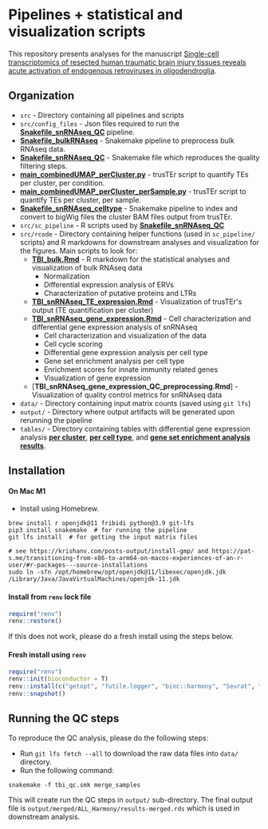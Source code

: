 # Pipelines + statistical and visualization scripts

This repository presents analyses for the manuscript
[Single-cell transcriptomics of resected human traumatic brain injury tissues reveals acute activation of endogenous retroviruses in oligodendroglia](https://www.biorxiv.org/content/10.1101/2022.09.07.506982v1).

## Organization
- `src` - Directory containing all pipelines and scripts
- `src/config_files` - Json files required to run the [**Snakefile_snRNAseq_QC**](./src/Snakefile_snRNAseq_QC) pipeline.
- [**Snakefile_bulkRNAseq**](./src/Snakefile_bulkRNAseq) - Snakemake pipeline to preprocess bulk RNAseq data.
- [**Snakefile_snRNAseq_QC**](./src/Snakefile_snRNAseq_QC) - Snakemake file which reproduces the quality filtering steps.
- [**main_combinedUMAP_perCluster.py**](./src/main_combinedUMAP_perCluster.py) - trusTEr script to quantify TEs per cluster, per condition.
- [**main_combinedUMAP_perCluster_perSample.py**](./src/main_combinedUMAP_perCluster_perSample.py) - trusTEr script to quantify TEs per cluster, per sample.
- [**Snakefile_snRNAseq_celltype**](./src/Snakefile_snRNAseq_celltype) - Snakemake pipeline to index and convert to bigWig files the cluster BAM files output from trusTEr.
- `src/sc_pipeline` - R scripts used by [**Snakefile_snRNAseq_QC**](./src/Snakefile_snRNAseq_QC)
- `src/rcode` - Directory containing helper functions (used in `sc_pipeline/` scripts) and R markdowns for downstream analyses and visualization for the figures. Main scripts to look for:
	+ [**TBI_bulk.Rmd**](./src/rcode/TBI_bulk.Rmd) - R markdown for the statistical analyses and visualization of bulk RNAseq data
		* Normalization
		* Differential expression analysis of ERVs
		* Characterization of putative proteins and LTRs
	+ [**TBI_snRNAseq_TE_expression.Rmd**](./src/rcode/TBI_snRNAseq_TE_expression.Rmd) - Visualization of trusTEr's output (TE quantification per cluster)
	+ [**TBI_snRNAseq_gene_expression.Rmd**](./src/rcode/TBI_snRNAseq_TE_expression.Rmd) - Cell characterization and differential gene expression analysis of snRNAseq
		* Cell characterization and visualization of the data
		* Cell cycle scoring
		* Differential gene expression analysis per cell type
		* Gene set enrichment analysis per cell type
		* Enrichment scores for innate immunity related genes
		* Visualization of gene expression
	+ [**TBI_snRNAseq_gene_expression_QC_preprocessing.Rmd**] - Visualization of quality control metrics for snRNAseq data
- `data/` - Directory containing input matrix counts (saved using `git lfs`)
- `output/` - Directory where output artifacts will be generated upon rerunning the pipeline
- `tables/` - Directory containing tables with differential gene expression analysis [**per cluster**](./tables/MarkersPerCluster.tsv), [**per cell type**](./tables/DEA/per_celltype/), and [**gene set enrichment analysis results**](./tables/GO_overrepresentation/seed_7/per_celltype/).

## Installation
#### On Mac M1 
- Install using Homebrew.
```shell
brew install r openjdk@11 fribidi python@3.9 git-lfs
pip3 install snakemake  # for running the pipeline 
git lfs install  # for getting the input matrix files

# see https://krishanv.com/posts-output/install-gmp/ and https://pat-s.me/transitioning-from-x86-to-arm64-on-macos-experiences-of-an-r-user/#r-packages---source-installations 
sudo ln -sfn /opt/homebrew/opt/openjdk@11/libexec/openjdk.jdk /Library/Java/JavaVirtualMachines/openjdk-11.jdk
```


#### Install from `renv` lock file
```R
require("renv")
renv::restore()
```
If this does not work, please do a fresh install using the steps below. 
#### Fresh install using `renv`
```R 
require("renv")
renv::init(bioconductor = T)
renv::install(c("getopt", "futile.logger", "bioc::harmony", "Seurat", "bioc::monocle", "bioc::scater", "bioc::clusterProfiler", "bioc::simpleSingleCell", "ellipse"))
renv::snapshot()
```

## Running the QC steps

To reproduce the QC analysis, please do the following steps: 

- Run `git lfs fetch --all` to download the raw data files into `data/` directory.
- Run the following command: 

```shell 
snakemake -f tbi_qc.smk merge_samples 
``` 
This will create run the QC steps in `output/` sub-directory. The final output file is `output/merged/ALL_Harmony/results-merged.rds` which is used in downstream analysis.

